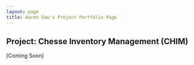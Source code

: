 ```yaml
---
layout: page
title: Aaron Saw's Project Portfolio Page
---
```


## Project: Chesse Inventory Management (CHIM)

[Coming Soon]
